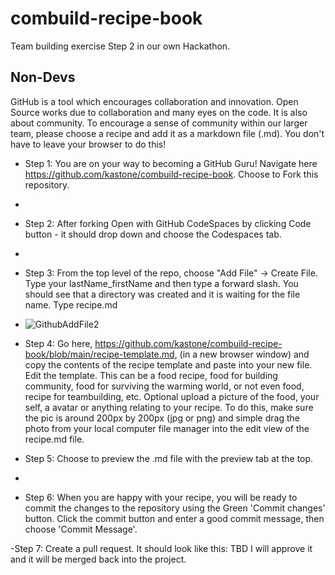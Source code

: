 # combuild-recipe-book
Team building exercise Step 2 in our own Hackathon.

## Non-Devs

GitHub is a tool which encourages collaboration and innovation. Open Source works due to collaboration and many eyes on the code. It is also about community. To encourage a sense of community within our larger team, please choose a recipe and add it as a markdown file (.md). You don't have to leave your  browser to do this!

- Step 1: You are on your way to becoming a GitHub Guru! Navigate here https://github.com/kastone/combuild-recipe-book. Choose to Fork this repository.
- 
- Step 2: After forking Open with GitHub CodeSpaces by clicking Code button - it should drop down and choose the Codespaces tab.
- 
- Step 3: From the top level of the repo, choose "Add File" -> Create File. Type your lastName_firstName and then type a forward slash. You should see that a directory was created and it is waiting for the file name. Type recipe.md
- ![GithubAddFile2](https://github.com/kastone/combuild-recipe-book/assets/2530576/37b0bbb6-f6c2-4f65-b07a-ec79b7560c8b)


- Step 4: Go here, https://github.com/kastone/combuild-recipe-book/blob/main/recipe-template.md,  (in a new browser window) and copy the contents of the recipe template and paste into your new file.
Edit the template. This can be a food recipe, food for building community, food for surviving the warming world, or not even food, recipe for teambuilding, etc. 
Optional upload a picture of the food, your self, a avatar or anything relating to your recipe. To do this, make sure the pic is around 200px by 200px (jpg or png) and simple drag the photo from your local computer file manager into the edit view of the recipe.md file.

- Step 5: Choose to preview the .md file with the preview tab at the top.
- 
- Step 6: When you are happy with your recipe, you will be ready to commit the changes to the repository using the Green 'Commit changes' button. Click the commit button and enter a good commit message, then choose 'Commit Message'.

-Step 7: Create a pull request. It should look like this: TBD
I will approve it and it will be merged back into the project.

